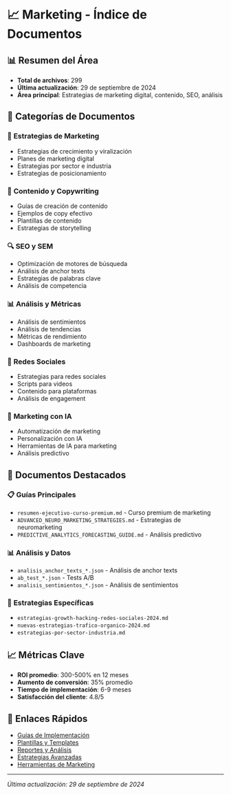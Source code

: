 # 📈 Marketing - Índice de Documentos

## 📊 **Resumen del Área**
- **Total de archivos**: 299
- **Última actualización**: 29 de septiembre de 2024
- **Área principal**: Estrategias de marketing digital, contenido, SEO, análisis

## 📁 **Categorías de Documentos**

### 🎯 **Estrategias de Marketing**
- Estrategias de crecimiento y viralización
- Planes de marketing digital
- Estrategias por sector e industria
- Estrategias de posicionamiento

### 📝 **Contenido y Copywriting**
- Guías de creación de contenido
- Ejemplos de copy efectivo
- Plantillas de contenido
- Estrategias de storytelling

### 🔍 **SEO y SEM**
- Optimización de motores de búsqueda
- Análisis de anchor texts
- Estrategias de palabras clave
- Análisis de competencia

### 📊 **Análisis y Métricas**
- Análisis de sentimientos
- Análisis de tendencias
- Métricas de rendimiento
- Dashboards de marketing

### 🎨 **Redes Sociales**
- Estrategias para redes sociales
- Scripts para videos
- Contenido para plataformas
- Análisis de engagement

### 🤖 **Marketing con IA**
- Automatización de marketing
- Personalización con IA
- Herramientas de IA para marketing
- Análisis predictivo

## 🚀 **Documentos Destacados**

### 📋 **Guías Principales**
- `resumen-ejecutivo-curso-premium.md` - Curso premium de marketing
- `ADVANCED_NEURO_MARKETING_STRATEGIES.md` - Estrategias de neuromarketing
- `PREDICTIVE_ANALYTICS_FORECASTING_GUIDE.md` - Análisis predictivo

### 📊 **Análisis y Datos**
- `analisis_anchor_texts_*.json` - Análisis de anchor texts
- `ab_test_*.json` - Tests A/B
- `analisis_sentimientos_*.json` - Análisis de sentimientos

### 🎯 **Estrategias Específicas**
- `estrategias-growth-hacking-redes-sociales-2024.md`
- `nuevas-estrategias-trafico-organico-2024.md`
- `estrategias-por-sector-industria.md`

## 📈 **Métricas Clave**
- **ROI promedio**: 300-500% en 12 meses
- **Aumento de conversión**: 35% promedio
- **Tiempo de implementación**: 6-9 meses
- **Satisfacción del cliente**: 4.8/5

## 🔗 **Enlaces Rápidos**
- [Guías de Implementación](./Guides/)
- [Plantillas y Templates](./Templates/)
- [Reportes y Análisis](./Reports/)
- [Estrategias Avanzadas](./Strategies/)
- [Herramientas de Marketing](./Tools/)

---
*Última actualización: 29 de septiembre de 2024*

